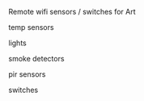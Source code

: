 

Remote wifi sensors / switches for Art

temp sensors

lights

smoke detectors

pir sensors

switches
